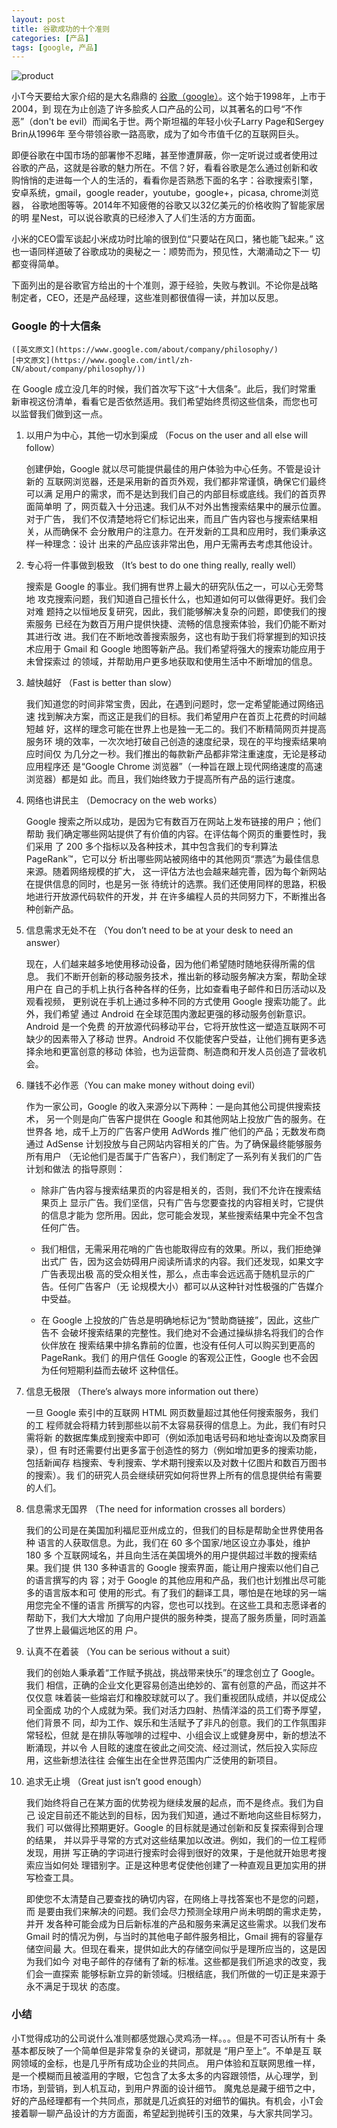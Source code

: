 ```yaml
---
layout: post
title: 谷歌成功的十个准则
categories: [产品]
tags: [google, 产品]
---
```


![product](https://lh4.googleusercontent.com/-idE_9NcjEJM/U1NCpgTgNmI/AAAAAAAAHk8/BpzwL3m1jI0/w1600-h600-no/Google-Products.jpg)

小T今天要给大家介绍的是大名鼎鼎的
[谷歌（google）](http://www.google.com)。这个始于1998年，上市于2004，到
现在为止创造了许多脍炙人口产品的公司，以其著名的口号“不作恶”（don't be
evil）而闻名于世。两个斯坦福的年轻小伙子Larry Page和Sergey Brin从1996年
至今带领谷歌一路高歌，成为了如今市值千亿的互联网巨头。

即便谷歌在中国市场的部署惨不忍睹，甚至惨遭屏蔽，你一定听说过或者使用过
谷歌的产品，这就是谷歌的魅力所在。不信？好，看看谷歌是怎么通过创新和收
购悄悄的走进每一个人的生活的，看看你是否熟悉下面的名字：谷歌搜索引擎，
安卓系统，gmail，google reader，youtube，google+，picasa, chrome浏览器，
谷歌地图等等。2014年不知疲倦的谷歌又以32亿美元的价格收购了智能家居的明
星Nest，可以说谷歌真的已经渗入了人们生活的方方面面。

小米的CEO雷军谈起小米成功时比喻的很到位“只要站在风口，猪也能飞起来。”
这也一语同样道破了谷歌成功的奥秘之一：顺势而为，预见性，大潮涌动之下一
切都变得简单。

下面列出的是谷歌官方给出的十个准则，源于经验，失败与教训。不论你是战略
制定者，CEO，还是产品经理，这些准则都很值得一读，并加以反思。

### Google 的十大信条
    ([英文原文](https://www.google.com/about/company/philosophy/)
    [中文原文](https://www.google.com/intl/zh-CN/about/company/philosophy/))
	
在 Google 成立没几年的时候，我们首次写下这“十大信条”。此后，我们时常重
新审视这份清单，看看它是否依然适用。我们希望始终贯彻这些信条，而您也可
以监督我们做到这一点。

1. 以用户为中心，其他一切水到渠成 （Focus on the user and all else
   will follow）

	创建伊始，Google 就以尽可能提供最佳的用户体验为中心任务。不管是设计新的
	互联网浏览器，还是采用新的首页外观，我们都非常谨慎，确保它们最终可以满
	足用户的需求，而不是达到我们自己的内部目标或底线。我们的首页界面简单明
	了，网页载入十分迅速。我们从不对外出售搜索结果中的展示位置。对于广告，
	我们不仅清楚地将它们标记出来，而且广告内容也与搜索结果相关，从而确保不
	会分散用户的注意力。在开发新的工具和应用时，我们秉承这样一种理念：设计
	出来的产品应该非常出色，用户无需再去考虑其他设计。

2. 专心将一件事做到极致 （It’s best to do one thing really, really
   well）

	搜索是 Google 的事业。我们拥有世界上最大的研究队伍之一，可以心无旁骛地
	攻克搜索问题，我们知道自己擅长什么，也知道如何可以做得更好。我们会对难
	题持之以恒地反复研究，因此，我们能够解决复杂的问题，即使我们的搜索服务
	已经在为数百万用户提供快捷、流畅的信息搜索体验，我们仍能不断对其进行改
	进。我们在不断地改善搜索服务，这也有助于我们将掌握到的知识技术应用于
	Gmail 和 Google 地图等新产品。我们希望将强大的搜索功能应用于未曾探索过
	的领域，并帮助用户更多地获取和使用生活中不断增加的信息。

3. 越快越好 （Fast is better than slow）

	我们知道您的时间非常宝贵，因此，在遇到问题时，您一定希望能通过网络迅速
	找到解决方案，而这正是我们的目标。我们希望用户在首页上花费的时间越短越
	好，这样的理念可能在世界上也是独一无二的。我们不断精简网页并提高服务环
	境的效率，一次次地打破自己创造的速度纪录，现在的平均搜索结果响应时间仅
	为几分之一秒。我们推出的每款新产品都非常注重速度，无论是移动应用程序还
	是“Google Chrome 浏览器”（一种旨在跟上现代网络速度的高速浏览器）都是如
	此。而且，我们始终致力于提高所有产品的运行速度。

4. 网络也讲民主 （Democracy on the web works）

	Google 搜索之所以成功，是因为它有数百万在网站上发布链接的用户；他们帮助
	我们确定哪些网站提供了有价值的内容。在评估每个网页的重要性时，我们采用
	了 200 多个指标以及各种技术，其中包含我们的专利算法 PageRank™，它可以分
	析出哪些网站被网络中的其他网页“票选”为最佳信息来源。随着网络规模的扩大，
	这一评估方法也会越来越完善，因为每个新网站在提供信息的同时，也是另一张
	待统计的选票。我们还使用同样的思路，积极地进行开放源代码软件的开发，并
	在许多编程人员的共同努力下，不断推出各种创新产品。

5. 信息需求无处不在 （You don’t need to be at your
   desk to need an answer）

	现在，人们越来越多地使用移动设备，因为他们希望随时随地获得所需的信息。
	我们不断开创新的移动服务技术，推出新的移动服务解决方案，帮助全球用户在
	自己的手机上执行各种各样的任务，比如查看电子邮件和日历活动以及观看视频，
	更别说在手机上通过多种不同的方式使用 Google 搜索功能了。此外，我们希望
	通过 Android 在全球范围内激起更强的移动服务创新意识。Android 是一个免费
	的开放源代码移动平台，它将开放性这一塑造互联网不可缺少的因素带入了移动
	世界。Android 不仅能使客户受益，让他们拥有更多选择余地和更富创意的移动
	体验，也为运营商、制造商和开发人员创造了营收机会。

6. 赚钱不必作恶（You can make money without doing evil）

	作为一家公司，Google 的收入来源分以下两种：一是向其他公司提供搜索技术，
	另一个则是向广告客户提供在 Google 和其他网站上投放广告的服务。在世界各
	地，成千上万的广告客户使用 AdWords 推广他们的产品；无数发布商通过
	AdSense 计划投放与自己网站内容相关的广告。为了确保最终能够服务所有用户
	（无论他们是否属于广告客户），我们制定了一系列有关我们的广告计划和做法
	的指导原则：

	- 除非广告内容与搜索结果页的内容是相关的，否则，我们不允许在搜索结果页上
    显示广告。我们坚信，只有广告与您要查找的内容相关时，它提供的信息才能为
    您所用。因此，您可能会发现，某些搜索结果中完全不包含任何广告。

	- 我们相信，无需采用花哨的广告也能取得应有的效果。所以，我们拒绝弹出式广
	告，因为这会妨碍用户阅读所请求的内容。我们还发现，如果文字广告表现出极
	高的受众相关性，那么，点击率会远远高于随机显示的广告。任何广告客户（无
	论规模大小）都可以从这种针对性极强的广告媒介中受益。

	- 在 Google 上投放的广告总是明确地标记为“赞助商链接”，因此，这些广告不
	会破坏搜索结果的完整性。我们绝对不会通过操纵排名将我们的合作伙伴放在
	搜索结果中排名靠前的位置，也没有任何人可以购买到更高的 PageRank。我们
	的用户信任 Google 的客观公正性，Google 也不会因为任何短期利益而去破坏
	这种信任。

7. 信息无极限 （There’s always more information out there）

	一旦 Google 索引中的互联网 HTML 网页数量超过其他任何搜索服务，我们的工
	程师就会将精力转到那些以前不太容易获得的信息上。为此，我们有时只需将新
	的数据库集成到搜索中即可（例如添加电话号码和地址查询以及商家目录），但
	有时还需要付出更多富于创造性的努力（例如增加更多的搜索功能，包括新闻存
	档搜索、专利搜索、学术期刊搜索以及对数十亿图片和数百万图书的搜索）。我
	们的研究人员会继续研究如何将世界上所有的信息提供给有需要的人们。

8. 信息需求无国界 （The need for information crosses all borders）

	我们的公司是在美国加利福尼亚州成立的，但我们的目标是帮助全世界使用各种
	语言的人获取信息。为此，我们在 60 多个国家/地区设立办事处，维护 180 多
	个互联网域名，并且向生活在美国境外的用户提供超过半数的搜索结果。我们提
	供 130 多种语言的 Google 搜索界面，能让用户搜索以他们自己的语言撰写的内
	容；对于 Google 的其他应用和产品，我们也计划推出尽可能多的语言版本和可
	使用的形式。有了我们的翻译工具，哪怕是在地球的另一端用您完全不懂的语言
	所撰写的内容，您也可以找到。在这些工具和志愿译者的帮助下，我们大大增加
	了向用户提供的服务种类，提高了服务质量，同时涵盖了世界上最偏远地区的用
	户。

9. 认真不在着装 （You can be serious without a suit）

	我们的创始人秉承着“工作赋予挑战，挑战带来快乐”的理念创立了 Google。我们
	相信，正确的企业文化更容易创造出绝妙的、富有创意的产品，而这并不仅仅意
	味着装一些熔岩灯和橡胶球就可以了。我们重视团队成绩，并以促成公司全面成
	功的个人成就为荣。我们对活力四射、热情洋溢的员工们寄予厚望，他们背景不
	同，却为工作、娱乐和生活赋予了非凡的创意。我们的工作氛围非常轻松，但就
	是在排队等咖啡的过程中、小组会议上或健身房中，新的想法不断涌现，并以令
	人目眩的速度在彼此之间交流、经过测试，然后投入实际应用，这些新想法往往
	会催生出在全世界范围内广泛使用的新项目。

10. 追求无止境 （Great just isn’t good enough）

	我们始终将自己在某方面的优势视为继续发展的起点，而不是终点。我们为自己
	设定目前还不能达到的目标，因为我们知道，通过不断地向这些目标努力，我们
	可以做得比预期更好。Google 的目标就是通过创新和反复探索得到合理的结果，
	并以异乎寻常的方式对这些结果加以改进。例如，我们的一位工程师发现，用拼
	写正确的字词进行搜索时会得到很好的效果，于是他就开始思考搜索应当如何处
	理错别字。正是这种思考促使他创建了一种直观且更加实用的拼写检查工具。

	即使您不太清楚自己要查找的确切内容，在网络上寻找答案也不是您的问题，而
	是要由我们来解决的问题。我们会尽力预测全球用户尚未明朗的需求走势，并开
	发各种可能会成为日后新标准的产品和服务来满足这些需求。以我们发布 Gmail
	时的情况为例，与当时的其他电子邮件服务相比，Gmail 拥有的容量存储空间最
	大。但现在看来，提供如此大的存储空间似乎是理所应当的，这是因为我们如今
	对电子邮件的存储有了新的标准。这些都是我们所追求的改变，我们会一直探索
	能够标新立异的新领域。归根结底，我们所做的一切正是来源于永不满足于现状
	的态度。

### 小结

小T觉得成功的公司说什么准则都感觉跟心灵鸡汤一样。。。但是不可否认所有十
条基本都反映了一个简单但是非常复杂的关键词，那就是 “用户至上”。不单是互
联网领域的金标，也是几乎所有成功企业的共同点。 用户体验和互联网思维一样，
是一个模糊而且被滥用的字眼，它包含了太多太多的内容跟领悟，从心理学，到
市场，到营销，到人机互动，到用户界面的设计细节。 魔鬼总是藏于细节之中，
好的产品经理都有一个共同点，那就是几近疯狂的对细节的偏执。有机会，小T会
接着聊一聊产品设计的方方面面，希望起到抛砖引玉的效果，与大家共同学习。







